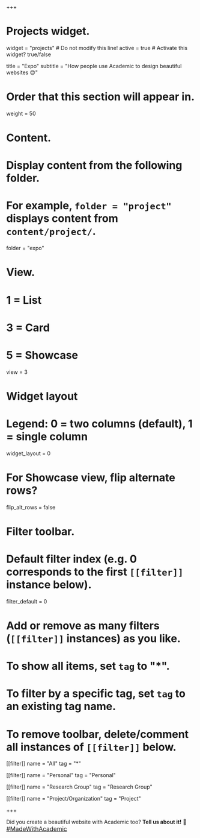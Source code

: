 +++
# Projects widget.
widget = "projects"  # Do not modify this line!
active = true  # Activate this widget? true/false

title = "Expo"
subtitle = "How people use Academic to design beautiful websites 😍"

# Order that this section will appear in.
weight = 50

# Content.
# Display content from the following folder.
# For example, `folder = "project"` displays content from `content/project/`.
folder = "expo"

# View.
#   1 = List
#   3 = Card
#   5 = Showcase
view = 3

# Widget layout
# Legend: 0 = two columns (default), 1 = single column
widget_layout = 0

# For Showcase view, flip alternate rows?
flip_alt_rows = false

# Filter toolbar.

# Default filter index (e.g. 0 corresponds to the first `[[filter]]` instance below).
filter_default = 0

# Add or remove as many filters (`[[filter]]` instances) as you like.
# To show all items, set `tag` to "*".
# To filter by a specific tag, set `tag` to an existing tag name.
# To remove toolbar, delete/comment all instances of `[[filter]]` below.
[[filter]]
  name = "All"
  tag = "*"

[[filter]]
  name = "Personal"
  tag = "Personal"

[[filter]]
  name = "Research Group"
  tag = "Research Group"

[[filter]]
  name = "Project/Organization"
  tag = "Project"

+++

Did you create a beautiful website with Academic too? **Tell us about it!** 🤗 <span class="ml-3">
<a class="btn btn-primary" style="font-size: 1rem; margin-bottom: 1rem;" href="https://twitter.com/intent/tweet?text=I'm creating a beautiful website from Markdown using the awesome Academic framework by %40GeorgeCushen!&amp;hashtags=MadeWithAcademic&amp;url=https://sourcethemes.com" target="_blank"><i class="fab fa-twitter"></i> #MadeWithAcademic</a></span>
